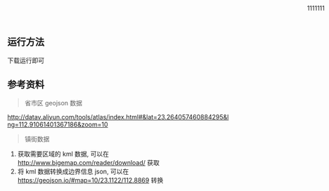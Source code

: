 <div style="position:fixed;right:10px;top:10px;">1111111</div>


运行方法
---
下载运行即可

参考资料
---

> 省市区 geojson 数据

http://datav.aliyun.com/tools/atlas/index.html#&lat=23.264057460884295&lng=112.91061401367186&zoom=10

> 镇街数据

1. 获取需要区域的 kml 数据, 可以在 http://www.bigemap.com/reader/download/ 获取
2. 将 kml 数据转换成边界信息 json, 可以在 https://geojson.io/#map=10/23.1122/112.8869 转换
